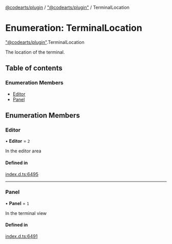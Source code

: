[@codearts/plugin](../README.md) / ["@codearts/plugin"](../modules/_codearts_plugin_.md) / TerminalLocation

# Enumeration: TerminalLocation

["@codearts/plugin"](../modules/_codearts_plugin_.md).TerminalLocation

The location of the terminal.

## Table of contents

### Enumeration Members

- [Editor](codearts_plugin_.TerminalLocation.md#editor)
- [Panel](codearts_plugin_.TerminalLocation.md#panel)

## Enumeration Members

### Editor

• **Editor** = ``2``

In the editor area

#### Defined in

[index.d.ts:6495](https://github.com/huaweicloud/cloudide-plugin-api/blob/a055dd0/index.d.ts#L6495)

___

### Panel

• **Panel** = ``1``

In the terminal view

#### Defined in

[index.d.ts:6491](https://github.com/huaweicloud/cloudide-plugin-api/blob/a055dd0/index.d.ts#L6491)
